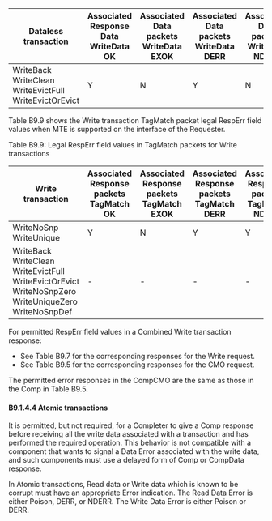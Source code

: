 | Dataless transaction | Associated Response Data </br> WriteData </br> OK | Associated Data packets </br> WriteData </br> EXOK | Associated Data packets </br> WriteData </br> DERR | Associated Data packets </br> WriteData </br> NDERR | Associated Data packets </br> WriteDataCancel </br> OK | Associated Data packets </br> WriteDataCancel </br> EXOK | Associated Data packets </br> WriteDataCancel </br> DERR | Associated Data packets </br> WriteDataCancel </br> NDERR | Associated Data packets </br> NonCopyBackWriteDataCompAck </br> OK | Associated Data packets </br> NonCopyBackWriteDataCompAck </br> EXOK | Associated Data packets </br> NonCopyBackWriteDataCompAck </br> DERR | Associated Data packets </br> NonCopyBackWriteDataCompAck </br> NDERR |
|----------------------|---------------------------------------------------|----------------------------------------------------|----------------------------------------------------|-----------------------------------------------------|--------------------------------------------------------|----------------------------------------------------------|----------------------------------------------------------|-----------------------------------------------------------|--------------------------------------------------------------------|----------------------------------------------------------------------|----------------------------------------------------------------------|-----------------------------------------------------------------------|
| WriteBack </br> WriteClean </br> WriteEvictFull </br> WriteEvictOrEvict | Y                         | N                         | Y                         | N                         | -                         | -                         | -                         | -                          | -                           | -                           | -                           |

Table B9.9 shows the Write transaction TagMatch packet legal RespErr field values when MTE is supported on the interface of the Requester.

Table B9.9: Legal RespErr field values in TagMatch packets for Write transactions

| Write transaction                                                                                                                      | Associated Response packets </br> TagMatch </br> OK | Associated Response packets </br> TagMatch </br> EXOK | Associated Response packets </br> TagMatch </br> DERR | Associated Response packets </br> TagMatch </br> NDERR |
|----------------------------------------------------------------------------------------------------------------------------------------|-----------------------------------------------------|-------------------------------------------------------|-------------------------------------------------------|--------------------------------------------------------|
| WriteNoSnp WriteUnique                                                                                                                 | Y                                                   | N                                                     | Y                                                     | Y                                                      |
| WriteBack </br> WriteClean </br> WriteEvictFull </br> WriteEvictOrEvict </br> WriteNoSnpZero </br> WriteUniqueZero </br> WriteNoSnpDef | -                                                   | -                                                     | -                                                     | -                                                      |

For permitted RespErr field values in a Combined Write transaction response:

- See Table B9.7 for the corresponding responses for the Write request.
- See Table B9.5 for the corresponding responses for the CMO request.

The permitted error responses in the CompCMO are the same as those in the Comp in Table B9.5.

#### B9.1.4.4 Atomic transactions

It is permitted, but not required, for a Completer to give a Comp response before receiving all the write data associated with a transaction and has performed the required operation. This behavior is not compatible with a component that wants to signal a Data Error associated with the write data, and such components must use a delayed form of Comp or CompData response.

In Atomic transactions, Read data or Write data which is known to be corrupt must have an appropriate Error indication. The Read Data Error is either Poison, DERR, or NDERR. The Write Data Error is either Poison or DERR.